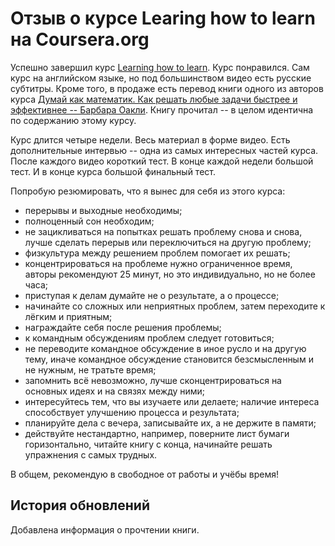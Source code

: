 # Отзыв о курсе Learing how to learn на Coursera.org

Успешно завершил курс [Learning how to learn](https://www.coursera.org/learn/learning-how-to-learn).
Курс понравился. Сам курс на английском языке, но под большинством видео есть
русские субтитры. Кроме того, в продаже есть перевод книги одного из авторов
курса [Думай как математик. Как решать любые задачи быстрее и эффективнее --
Барбара Оакли](https://www.ozon.ru/context/detail/id/33253422/). Книгу прочитал --
в целом идентична по содержанию этому курсу.

Курс длится четыре недели. Весь материал в форме видео. Есть дополнительные
интервью -- одна из самых интересных частей курса. После каждого видео
короткий тест. В конце каждой недели большой тест. И в конце курса большой
финальный тест.

Попробую резюмировать, что я вынес для себя из этого курса:

- перерывы и выходные необходимы;
- полноценный сон необходим;
- не зацикливаться на попытках решать проблему снова и снова, лучше сделать 
  перерыв или переключиться на другую проблему;
- физкультура между решением проблем помогает их решать;
- концентрироваться на проблеме нужно ограниченное время, авторы рекомендуют
  25 минут, но это индивидуально, но не более часа;
- приступая к делам думайте не о результате, а о процессе;
- начинайте со сложных или неприятных проблем, затем переходите
  к лёгким и приятным;
- награждайте себя после решения проблемы;
- к командным обсуждениям проблем следует готовиться;
- не переводите командное обсуждение в иное русло и на другую тему, иначе
  командное обсуждение становится безсмысленным и не нужным, не тратьте время;
- запомнить всё невозможно, лучше сконцентрироваться на основных идеях и на
  связях между ними;
- интересуйтесь тем, что вы изучаете или делаете; наличие интереса 
  способствует улучшению процесса и результата;
- планируйте дела с вечера, записывайте их, а не держите в памяти;
- действуйте нестандартно, например, поверните лист бумаги горизонтально,
  читайте книгу с конца, начинайте решать упражнения с самых трудных.

В общем, рекомендую в свободное от работы и учёбы время!

## История обновлений

Добавлена информация о прочтении книги.
